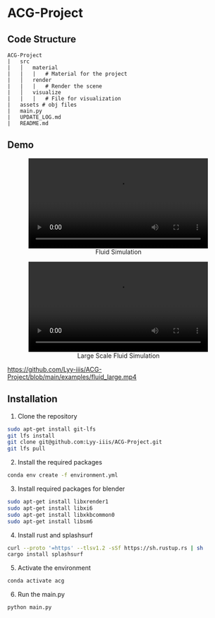 # ACG-Project

## Code Structure

```
ACG-Project
|   src
|   │   material 
|   |   |   # Material for the project
|   │   render 
|   |   |   # Render the scene
|   │   visualize
|   |   |   # File for visualization
|   assets # obj files
|   main.py
|   UPDATE_LOG.md
|   README.md
```

## Demo

<figure align="center">
  <video src="./examples/fluid_small.mp4" alt="Fluid" width="96%" controls>
  </video>
  <figcaption>Fluid Simulation</figcaption>
</figure>
<figure align="center">
  <video src="./examples/fluid_large.mp4" alt="Fluid" width="96%" controls>
  </video>
  <figcaption>Large Scale Fluid Simulation</figcaption>
</figure>

https://github.com/Lyy-iiis/ACG-Project/blob/main/examples/fluid_large.mp4

## Installation

1. Clone the repository

```bash
sudo apt-get install git-lfs
git lfs install
git clone git@github.com:Lyy-iiis/ACG-Project.git
git lfs pull
```

2. Install the required packages

```bash
conda env create -f environment.yml
```

3. Install required packages for blender
  
```bash
sudo apt-get install libxrender1
sudo apt-get install libxi6
sudo apt-get install libxkbcommon0
sudo apt-get install libsm6
```

4. Install rust and splashsurf

```bash
curl --proto '=https' --tlsv1.2 -sSf https://sh.rustup.rs | sh
cargo install splashsurf
```

5. Activate the environment

```bash
conda activate acg
```

6. Run the main.py

```bash
python main.py
```
